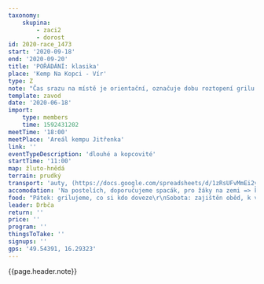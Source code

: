 ```yaml
---
taxonomy:
    skupina:
        - zaci2
        - dorost
id: 2020-race_1473
start: '2020-09-18'
end: '2020-09-20'
title: 'POŘÁDÁNÍ: klasika'
place: 'Kemp Na Kopci - Vír'
type: Z
note: "Čas srazu na místě je orientační, označuje dobu roztopení grilu. Domluvte se s vedoucím, kdy dojedete.\r\nOd rána budou na místě Jenda s Kuldou, takže můžete přijet i dřív.\r\n\r\nPořádáme 3 závody:\r\n* MČR na klasické trati\r\n* Veteraniádu na kl. t.\r\n* oblastní žebříček"
template: zavod
date: '2020-06-18'
import:
    type: members
    time: 1592431202
meetTime: '18:00'
meetPlace: 'Areál kempu Jitřenka'
link: ''
eventTypeDescription: 'dlouhé a kopcovité'
startTime: '11:00'
map: žluto-hnědá
terrain: prudký
transport: 'auty, (https://docs.google.com/spreadsheets/d/1zRsUFvMmEi2ytN8U-PoidelD1EEnqKjEAQYyCGkw0kE/edit)'
accomodation: 'Na postelích, doporučujeme spacák, pro žáky na zemi => karimatku a spacák'
food: "Pátek: grilujeme, co si kdo doveze\r\nSobota: zajištěn oběd, k večeři znovu k dispozici gril\r\nNeděle: zajištěn oběd"
leader: Drbča
return: ''
price: ''
program: ''
thingsToTake: ''
signups: ''
gps: '49.54391, 16.29323'
---
```


{{page.header.note}}
